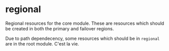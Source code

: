# regional

Regional resources for the core module. These are resources which should be created in both the primary and failover regions.

Due to path dependecency, some resources which should be in `regional` are in the root module. C'est la vie.
